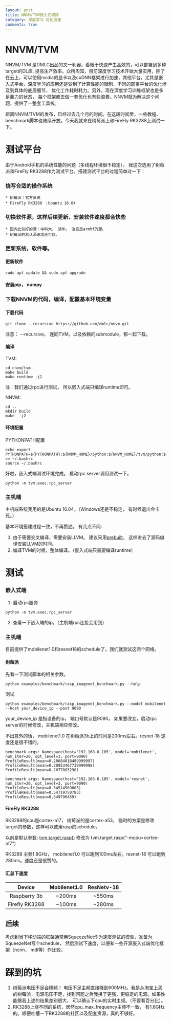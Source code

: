 ```yaml
---
layout: post
title: NNVM/TVM嵌入式初探
category: 深度学习 优化加速
comments: true
---
```


# NNVM/TVM
NNVM/TVM 是DMLC出品的又一利器，着眼于快速产生高效的，可以部署到多种target的DL库, 提高生产效率。众所周知，目前深度学习技术开始大量实用，除了在云上，可以使用nvidia的显卡以及cuDNN框架进行加速，其他平台，尤其是嵌入式平台，深度学习的应用还是受到了计算性能的限制，不同的部署平台的优化涉及到具体的底层细节， 优化工作耗时耗力。另外，现在深度学习训练框架也是多足鼎力的状态， 每个框架都去做一套优化也有些浪费。NNVM就为解决这个问题，提供了一整套工具栈。

距离NNVM/TVM的发布，已经过去几个月的时间。在这段时间里，一些教程、benchmark脚本也陆续开放。今天我就来在树莓派上和FireFly RK3288上测试一下。

# 测试平台
由于Android手机的系统性能的问题（多线程环境很不稳定）， 我这次选用了树莓派和FireFly RK3288作为测试平台。搭建测试平台的过程简单过一下：

### 烧写合适的操作系统
    * 树莓派：官方系统
    * FireFly RK3288 ：Ubuntu 16.04
### 切换软件源，这样后续更新、安装软件速度都会快些
    * 国内比较好的源：中科大， 清华。 注意是armhf的源。
    * 树莓派的默认源速度还可以。
### 更新系统，软件等。
#### 更新软件
```
sudo apt update && sudo apt upgrade
```
#### 安装pip， numpy
### 下载NNVM的代码，编译，配置基本环境变量
#### 下载代码
 ```shell
git clone --recursive https://github.com/dmlc/nnvm.git
```
注意： --recursive， 连同TVM，以及依赖的submodule，都一起下载。
#### 编译
TVM:
```
cd nnvm/tvm 
make build
make runtime -j2
```
注：我们通过rpc进行测试， 所以嵌入式端只编译runtime即可。

NNVM:
```
cd ..
mkdir build
make  -j2
```

#### 环境配置
PYTHONPATH配置
```shell
echo export PYTHONPATH=${PYTHONPATH}:${NNVM_HOME}/python:${NNVM_HOME}/tvm/python:${NNVM_HOME}/tvm/topi/python >> ~/.bashrc
source ~/.bashrc
```

好啦，嵌入式端测试环境完成。
启动rpc server调用测试一下。
```shell
python -m tvm.exec.rpc_server
```

### 主机端
主机端系统我用的是Ubuntu 16.04。（Windows还是不稳定， 有时候退出会卡死。）

基本环境搭建过程一致，不再赘述。
有几点不同:
1. 由于需要交叉编译，需要安装LLVM。 建议采用[prebuilt](https://apt.llvm.org/)， 这样省去了源码编译安装LLVM的时间。
2. 编译TVM的时候，整体编译。（嵌入式端只需要编译runtime）

# 测试

### 嵌入式端
1. 启动rpc服务
```shell
python -m tvm.exec.rpc_server
```
2. 查看一下嵌入端的ip。（主机端rpc连接会用到）

### 主机端
目前提供了mobilenet1.0和resnet18的schedule了。我们就测试这两个网络。

#### 树莓派
先看一下测试脚本的相关参数。
```shell
python examples/benchmark/rasp_imagenet_benchmark.py --help
```
测试
```shell
python examples/benchmark/rasp_imagenet_benchmark.py --model mobilenet --host your_device_ip --post 9090
```
your_device_ip 是指设备的ip， 端口号默认是9090， 如果要改变，启动rpc server的时候修改，主机端相应修改。

不出意外的话， mobilenet1.0 在树莓派3b上的时间是200ms左右。resnet-18 速度还是很不错的。

```
benchmark args: Namespace(host='192.168.0.105', model='mobilenet', num_iter=20, opt_level=3, port=9090)
ProfileResult(mean=0.20684018489999997)
ProfileResult(mean=0.20953467739999998)
ProfileResult(mean=0.2077883298)

benchmark args: Namespace(host='192.168.0.105', model='resnet', num_iter=20, opt_level=3, port=9090)
ProfileResult(mean=0.54514569005)
ProfileResult(mean=0.54719750785)
ProfileResult(mean=0.549796459)
```

#### FireFly RK3288
RK3288的cpu是cortex-a17， 树莓派的是cortex-a53， 临时的方案是修改target的参数，这样可以使用rasp的schedule。


以前是默认参数: [tvm.target.rasp()](https://github.com/dmlc/nnvm/blob/master/examples/benchmark/rasp_imagenet_bench.py#L46)
修改为
tvm.target.rasp("-mcpu=cortex-a17")

RK3288 主频1.8GHz， mobilenet1.0 可以跑到100ms左右，resnet-18 可以跑到280ms。速度还是很赞的。 

#### 汇总下速度
|Device|Mobilenet1.0|ResNetv-18|
|:----:|:----------:|:--------:|
|Raspberry 3b| ~200ms | ~550ms |
|Firefly RK3288| ~100ms | ~280ms |

## 后续
考虑到当下移动端的框架通常用SqueezeNet作为速度测试的模型，准备为SqueezeNet写个schedule， 然后测试下速度，以便和一些开源嵌入式端优化框架（ncnn， mdl等）作比较。

# 踩到的坑
1. 树莓派电压不足会降频！ 电压不足主频直接降到600MHz。我是从淘宝上买的树莓派，电源电压不足，找到问题之后我换了更强，更稳定的电源。如果性能跟我上述的结果差别很大， 可以确认下cpu的实时主频。（不要看百分比）。
2. RK3288上烧不同的系统，居然cpu_max_frequency主频不一致， 有1.6GHz的。顺便吐槽一下RK3288的社区以及配套资源，真的不够好。